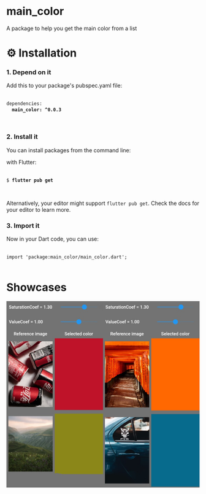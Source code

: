 # main_color

A package to help you get the main color from a list

# ⚙️ Installation

<h3>1. Depend on it</h3>
<p>Add this to your package's pubspec.yaml file:</p>
<pre><code class="language-yaml">
dependencies:
  <strong>main_color: ^0.0.3</strong>

</code></pre>

<h3>2. Install it</h3>
<p>You can install packages from the command line:</p>
  <p>with Flutter:</p>
  <pre><code class="language-shell">
$ <strong>flutter pub get</strong>

</code></pre>

<p>Alternatively, your editor might support <code>flutter pub get</code>.
  Check the docs for your editor to learn more.</p>
  <h3>3. Import it</h3>
  <p>Now in your Dart code, you can use:
  </p>
  <pre><code class="language-dart">
import 'package:main_color/main_color.dart';
  </code></pre>

# Showcases

![Default values](https://github.com/hbock-42/main_color/blob/master/media/1.jpg)
